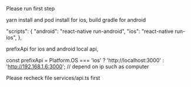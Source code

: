 Please run first step

yarn install and pod install for ios, build gradle for android

 "scripts": {
    "android": "react-native run-android",
    "ios": "react-native run-ios",
  },
  
 prefixApi for ios and android local api,

const prefixApi =
  Platform.OS === 'ios' ? 'http://localhost:3000' : 'http://192.168.1.6:3000'; // depend on ip such as computer

Please recheck file services/api.ts first
